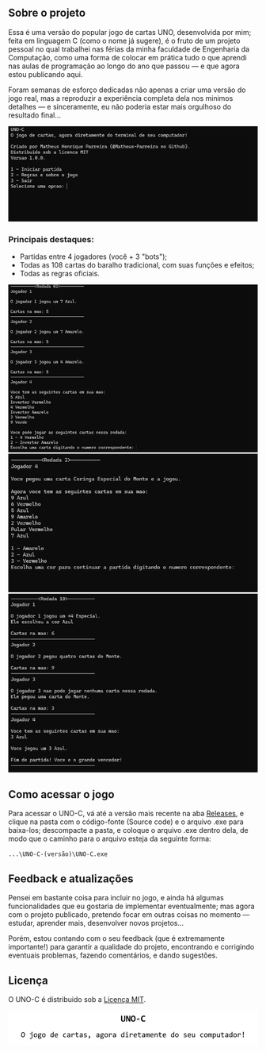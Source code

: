 ## Sobre o projeto

Essa é uma versão do popular jogo de cartas UNO, desenvolvida por mim; feita em linguagem C (como o nome já sugere), 
é o fruto de um projeto pessoal no qual trabalhei nas férias da minha faculdade de Engenharia da Computação, como uma forma de colocar em 
prática tudo o que aprendi nas aulas de programação ao longo do ano que passou — e que agora estou publicando aqui.

Foram semanas de esforço dedicadas não apenas a criar uma versão do jogo real, mas a reproduzir a experiência completa dela nos minimos 
detalhes — e sinceramente, eu não poderia estar mais orgulhoso do resultado final...

<div align="center">
    <img src=img\img1.png alt="Tela inicial">
</div>

### Principais destaques:
- Partidas entre 4 jogadores (você + 3 "bots");
- Todas as 108 cartas do baralho tradicional, com suas funções e efeitos;
- Todas as regras oficiais.

<div align="center">
    <img src=img\img2.png alt="Decisao">
</div>

<div align="center">
    <img src=img\img4.png alt="Comprar">
</div>

<div align="center">
    <img src=img\img3.png alt="Final">
</div>

## Como acessar o jogo

Para acessar o UNO-C, vá até a versão mais recente na aba [Releases](https://github.com/Matheus-Parreira/UNO-C/releases), e clique
na pasta com o código-fonte (Source code) e o arquivo .exe para baixa-los; descompacte a pasta, e coloque o arquivo .exe dentro dela,
de modo que o caminho para o arquivo esteja da seguinte forma:

```
...\UNO-C-(versão)\UNO-C.exe
```

## Feedback e atualizações

Pensei em bastante coisa para incluir no jogo, e ainda há algumas funcionalidades que eu gostaria de implementar eventualmente; 
mas agora com o projeto publicado, pretendo focar em outras coisas no momento — estudar, aprender mais, desenvolver novos projetos...

Porém, estou contando com o seu feedback (que é extremamente importante!) para garantir a qualidade do projeto, encontrando e corrigindo
eventuais problemas, fazendo comentários, e dando sugestões.

## Licença

O UNO-C é distribuido sob a [Licença MIT](LICENSE.txt).

![banner](img/Banner.png)
